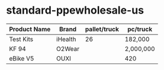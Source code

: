 # standard-ppewholesale-us

| Product Name | Brand | pallet/truck | pc/truck |
| --- | --- | --- | --- |
| Test Kits | iHealth | 26 | 182,000 | 
| KF 94 | O2Wear | | 2,000,000 |
| eBike V5 | OUXI | | 420 |

